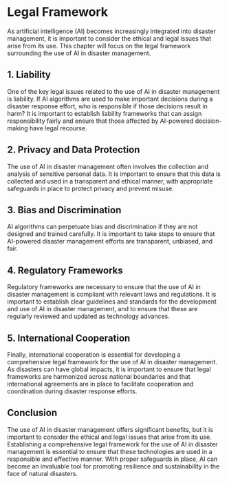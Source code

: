 Legal Framework
=========================================================================================

As artificial intelligence (AI) becomes increasingly integrated into disaster management, it is important to consider the ethical and legal issues that arise from its use. This chapter will focus on the legal framework surrounding the use of AI in disaster management.

1\. Liability
------------

One of the key legal issues related to the use of AI in disaster management is liability. If AI algorithms are used to make important decisions during a disaster response effort, who is responsible if those decisions result in harm? It is important to establish liability frameworks that can assign responsibility fairly and ensure that those affected by AI-powered decision-making have legal recourse.

2\. Privacy and Data Protection
------------------------------

The use of AI in disaster management often involves the collection and analysis of sensitive personal data. It is important to ensure that this data is collected and used in a transparent and ethical manner, with appropriate safeguards in place to protect privacy and prevent misuse.

3\. Bias and Discrimination
--------------------------

AI algorithms can perpetuate bias and discrimination if they are not designed and trained carefully. It is important to take steps to ensure that AI-powered disaster management efforts are transparent, unbiased, and fair.

4\. Regulatory Frameworks
------------------------

Regulatory frameworks are necessary to ensure that the use of AI in disaster management is compliant with relevant laws and regulations. It is important to establish clear guidelines and standards for the development and use of AI in disaster management, and to ensure that these are regularly reviewed and updated as technology advances.

5\. International Cooperation
----------------------------

Finally, international cooperation is essential for developing a comprehensive legal framework for the use of AI in disaster management. As disasters can have global impacts, it is important to ensure that legal frameworks are harmonized across national boundaries and that international agreements are in place to facilitate cooperation and coordination during disaster response efforts.

Conclusion
----------

The use of AI in disaster management offers significant benefits, but it is important to consider the ethical and legal issues that arise from its use. Establishing a comprehensive legal framework for the use of AI in disaster management is essential to ensure that these technologies are used in a responsible and effective manner. With proper safeguards in place, AI can become an invaluable tool for promoting resilience and sustainability in the face of natural disasters.
